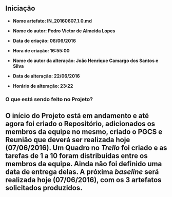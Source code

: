 Iniciação
------
* **Nome artefato: IN_20160607_1.0.md**
* **Nome do autor: Pedro Victor de Almeida Lopes**
* **Data de criação: 06/06/2016**
* **Hora de criação: 16:55:00**


* **Nome do autor da alteração: João Henrique Camargo dos Santos e Silva**
* **Data de alteração: 22/06/2016**
* **Horário de alteração: 23:22**

### O que está sendo feito no Projeto?
O início do Projeto está em andamento e até agora foi criado o Repositório,
 adicionados os membros da equipe no mesmo,  criado o PGCS e Reunião que 
deverá ser realizada hoje (07/06/2016).
Um Quadro no _Trello_ foi criado e as tarefas de 1 a 10 foram distribuídas 
entre os membros da equipe. Ainda não foi definido uma data de entrega delas.
A próxima _baseline_ será realizada hoje (07/06/2016), com os 3 artefatos 
solicitados produzidos.
-------
